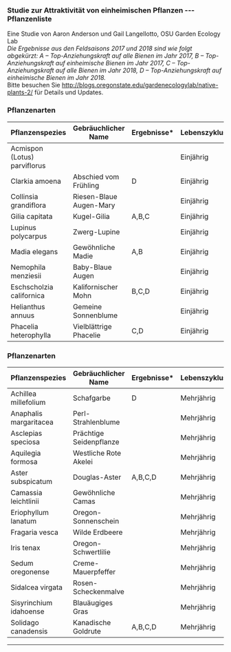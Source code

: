 
### Studie zur Attraktivität von einheimischen Pflanzen --- Pflanzenliste  
Eine Studie von Aaron Anderson und Gail Langellotto, OSU Garden Ecology Lab  
*Die Ergebnisse aus den Feldsaisons 2017 und 2018 sind wie folgt abgekürzt: A – Top-Anziehungskraft auf alle Bienen im Jahr 2017, B – Top-Anziehungskraft auf einheimische Bienen im Jahr 2017, C – Top-Anziehungskraft auf alle Bienen im Jahr 2018, D – Top-Anziehungskraft auf einheimische Bienen im Jahr 2018.*  
Bitte besuchen Sie http://blogs.oregonstate.edu/gardenecologylab/native-plants-2/ für Details und Updates.  

### Pflanzenarten  
| Pflanzenspezies                 | Gebräuchlicher Name              | Ergebnisse* | Lebenszyklus | Blütenfarbe    |
|---------------------------------|----------------------------------|-------------|--------------|----------------|
| Acmispon (Lotus) parviflorus    |                                  |             | Einjährig    | Weiß/Rosa      |
| Clarkia amoena                  | Abschied vom Frühling           | D           | Einjährig    | Rosa           |
| Collinsia grandiflora           | Riesen-Blaue Augen-Mary         |             | Einjährig    | Blau           |
| Gilia capitata                  | Kugel-Gilia                     | A,B,C       | Einjährig    | Blau           |
| Lupinus polycarpus              | Zwerg-Lupine                    |             | Einjährig    | Lila/Blau      |
| Madia elegans                   | Gewöhnliche Madie               | A,B         | Einjährig    | Gelb           |
| Nemophila menziesii             | Baby-Blaue Augen                |             | Einjährig    | Blau/Weiß      |
| Eschscholzia californica        | Kalifornischer Mohn             | B,C,D       | Einjährig    | Orange         |
| Helianthus annuus               | Gemeine Sonnenblume             |             | Einjährig    | Gelb           |
| Phacelia heterophylla           | Vielblättrige Phacelie          | C,D         | Einjährig    | Weiß           |

### Pflanzenarten  
| Pflanzenspezies                 | Gebräuchlicher Name              | Ergebnisse* | Lebenszyklus | Blütenfarbe    |
|---------------------------------|----------------------------------|-------------|--------------|----------------|
| Achillea millefolium            | Schafgarbe                      | D           | Mehrjährig   | Weiß           |
| Anaphalis margaritacea          | Perl-Strahlenblume              |             | Mehrjährig   | Weiß           |
| Asclepias speciosa              | Prächtige Seidenpflanze          |             | Mehrjährig   | Rosa/Weiß      |
| Aquilegia formosa               | Westliche Rote Akelei           |             | Mehrjährig   | Rot            |
| Aster subspicatum               | Douglas-Aster                   | A,B,C,D     | Mehrjährig   | Lila           |
| Camassia leichtlinii            | Gewöhnliche Camas               |             | Mehrjährig   | Lila/Weiß      |
| Eriophyllum lanatum             | Oregon-Sonnenschein             |             | Mehrjährig   | Gelb           |
| Fragaria vesca                  | Wilde Erdbeere                  |             | Mehrjährig   | Weiß           |
| Iris tenax                      | Oregon-Schwertlilie             |             | Mehrjährig   | Lila           |
| Sedum oregonense                | Creme-Mauerpfeffer              |             | Mehrjährig   | Gelb           |
| Sidalcea virgata                | Rosen-Scheckenmalve             |             | Mehrjährig   | Rosa           |
| Sisyrinchium idahoense          | Blauäugiges Gras                |             | Mehrjährig   | Blau/Lila      |
| Solidago canadensis             | Kanadische Goldrute             | A,B,C,D     | Mehrjährig   | Gelb           |

---